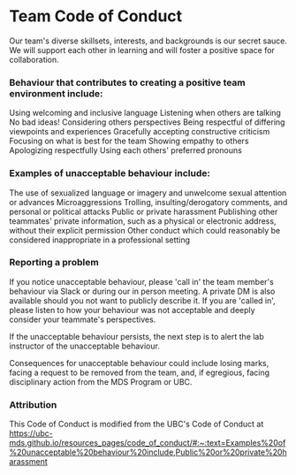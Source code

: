 # Team Code of Conduct

Our team's diverse skillsets, interests, and backgrounds is our secret sauce. We will support each other in learning and will foster a positive space for collaboration.

### Behaviour that contributes to creating a positive team environment include:

Using welcoming and inclusive language
Listening when others are talking
No bad ideas! Considering others perspectives
Being respectful of differing viewpoints and experiences
Gracefully accepting constructive criticism
Focusing on what is best for the team
Showing empathy to others
Apologizing respectfully
Using each others' preferred pronouns

### Examples of unacceptable behaviour include:

The use of sexualized language or imagery and unwelcome sexual attention or advances
Microaggressions
Trolling, insulting/derogatory comments, and personal or political attacks
Public or private harassment
Publishing other teammates' private information, such as a physical or electronic address, without their explicit permission
Other conduct which could reasonably be considered inappropriate in a professional setting

### Reporting a problem

If you notice unacceptable behaviour, please 'call in' the team member's behaviour via Slack or during our in person meeting. A private DM is also available should you not want to publicly describe it. If you are 'called in', please listen to how your behaviour was not acceptable and deeply consider your teammate's perspectives.  

If the unacceptable behaviour persists, the next step is to alert the lab instructor of the unacceptable behaviour.

Consequences for unacceptable behaviour could include losing marks, facing a request to be removed from the team, and, if egregious, facing disciplinary action from the MDS Program or UBC.

### Attribution
This Code of Conduct is modified from the UBC's Code of Conduct at https://ubc-mds.github.io/resources_pages/code_of_conduct/#:~:text=Examples%20of%20unacceptable%20behaviour%20include,Public%20or%20private%20harassment